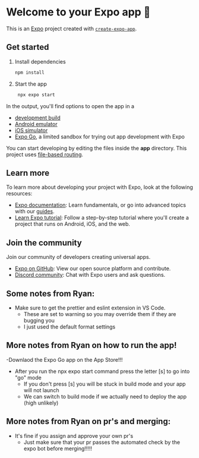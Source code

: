 # Welcome to your Expo app 👋

This is an [Expo](https://expo.dev) project created with [`create-expo-app`](https://www.npmjs.com/package/create-expo-app).

## Get started

1. Install dependencies

   ```bash
   npm install
   ```

2. Start the app

   ```bash
    npx expo start
   ```

In the output, you'll find options to open the app in a

- [development build](https://docs.expo.dev/develop/development-builds/introduction/)
- [Android emulator](https://docs.expo.dev/workflow/android-studio-emulator/)
- [iOS simulator](https://docs.expo.dev/workflow/ios-simulator/)
- [Expo Go](https://expo.dev/go), a limited sandbox for trying out app development with Expo

You can start developing by editing the files inside the **app** directory. This project uses [file-based routing](https://docs.expo.dev/router/introduction).


## Learn more

To learn more about developing your project with Expo, look at the following resources:

- [Expo documentation](https://docs.expo.dev/): Learn fundamentals, or go into advanced topics with our [guides](https://docs.expo.dev/guides).
- [Learn Expo tutorial](https://docs.expo.dev/tutorial/introduction/): Follow a step-by-step tutorial where you'll create a project that runs on Android, iOS, and the web.

## Join the community

Join our community of developers creating universal apps.

- [Expo on GitHub](https://github.com/expo/expo): View our open source platform and contribute.
- [Discord community](https://chat.expo.dev): Chat with Expo users and ask questions.

## Some notes from Ryan:

- Make sure to get the prettier and eslint extension in VS Code.
  - These are set to warning so you may override them if they are bugging you
  - I just used the default format settings

## More notes from Ryan on how to run the app!

-Downlaod the Expo Go app on the App Store!!!
- After you run the npx expo start command press the letter [s] to go into "go" mode
  - If you don't press [s] you will be stuck in build mode and your app will not launch
  - We can switch to build mode if we actually need to deploy the app (high unlikely)

## More notes from Ryan on pr's and merging:

- It's fine if you assign and approve your own pr's
  - Just make sure that your pr passes the automated check by the expo bot before merging!!!!!

